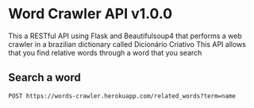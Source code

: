 # Word Crawler API v1.0.0

This a RESTful API using Flask and Beautifulsoup4 that performs a web crawler in a brazilian dictionary called Dicionário Criativo 
This API allows that you find relative words through a word that you search


## Search a word

	POST https://words-crawler.herokuapp.com/related_words?term=name


